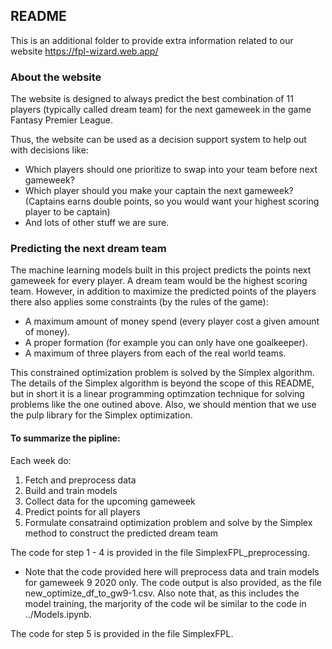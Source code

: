 ## README

This is an additional folder to provide extra information related to our website https://fpl-wizard.web.app/



### About the website

The website is designed to always predict the best combination of 11 players (typically called dream team) for the next gameweek in the game Fantasy Premier League.

Thus, the website can be used as a decision support system to help out with decisions like:
- Which players should one prioritize to swap into your team before next gameweek?
- Which player should you make your captain the next gameweek? (Captains earns double points, so you would want your highest scoring player to be captain)
- And lots of other stuff we are sure.



### Predicting the next dream team

The machine learning models built in this project predicts the points next gameweek for every player. 
A dream team would be the highest scoring team.
However, in addition to maximize the predicted points of the players there also applies some constraints (by the rules of the game):
- A maximum amount of money spend (every player cost a given amount of money).
- A proper formation (for example you can only have one goalkeeper).
- A maximum of three players from each of the real world teams.

This constrained optimization problem is solved by the Simplex algorithm.
The details of the Simplex algorithm is beyond the scope of this README, but in short it is a linear programming optimzation technique for solving problems like the one outined above. Also, we should mention that we use the pulp library for the Simplex optimization.


#### To summarize the pipline:
Each week do:
1. Fetch and preprocess data
2. Build and train models
3. Collect data for the upcoming gameweek
4. Predict points for all players
5. Formulate consatraind optimization problem and solve by the Simplex method to construct the predicted dream team




The code for step 1 - 4 is provided in the file SimplexFPL_preprocessing. 
- Note that the code provided here will preprocess data and train models for gameweek 9 2020 only. The code output is also provided, as the file new_optimize_df_to_gw9-1.csv.       Also note that, as this includes the model training, the marjority of the code wil be similar to the code in ../Models.ipynb.

The code for step 5 is provided in the file SimplexFPL.



